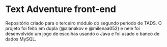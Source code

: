 # Text Adventure front-end
Repositório criado para o terceiro módulo do segundo período de TADS. O projeto foi feito em dupla (@alanakov e @milenaa052) e nele foi desenvolvido um jogo de escolhas usando o Java e foi usado o banco de dados MySQL.
